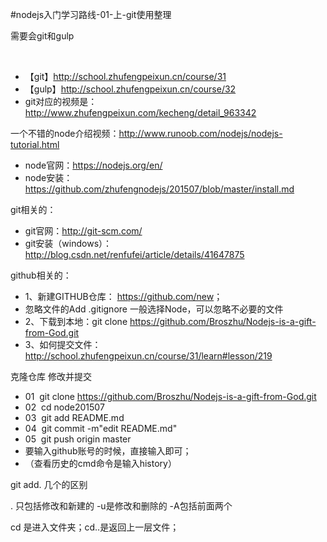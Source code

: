 #nodejs入门学习路线-01-上-git使用整理

<p>需要会git和gulp</p>
<!--more-->

<p>&nbsp;</p>
<ul>
<li>【git】<a href="http://school.zhufengpeixun.cn/course/31">http://school.zhufengpeixun.cn/course/31</a>&nbsp; </li>
<li>【gulp】<a href="http://school.zhufengpeixun.cn/course/32">http://school.zhufengpeixun.cn/course/32</a></li>
<li>git对应的视频是：<a title="http://www.zhufengpeixun.com/kecheng/detail_963342" href="http://www.zhufengpeixun.com/kecheng/detail_963342">http://www.zhufengpeixun.com/kecheng/detail_963342</a></li></ul>
<p>一个不错的node介绍视频：<a title="http://www.runoob.com/nodejs/nodejs-tutorial.html" href="http://www.runoob.com/nodejs/nodejs-tutorial.html">http://www.runoob.com/nodejs/nodejs-tutorial.html</a></p>
<ul>
<li>node官网：<a title="https://nodejs.org/en/" href="https://nodejs.org/en/">https://nodejs.org/en/</a></li>
<li>node安装：<a title="https://github.com/zhufengnodejs/201507/blob/master/install.md" href="https://github.com/zhufengnodejs/201507/blob/master/install.md">https://github.com/zhufengnodejs/201507/blob/master/install.md</a></li></ul>
<p>git相关的：</p>
<ul>
<li>git官网：<a title="http://git-scm.com/" href="http://git-scm.com/">http://git-scm.com/</a></li>
<li>git安装（windows）：<a title="http://blog.csdn.net/renfufei/article/details/41647875" href="http://blog.csdn.net/renfufei/article/details/41647875">http://blog.csdn.net/renfufei/article/details/41647875</a></li></ul>
<p>github相关的：</p>
<ul>
<li>1、新建GITHUB仓库： <a href="https://github.com/new">https://github.com/new</a>；</li>
<li>忽略文件的Add .gitignore 一般选择Node，可以忽略不必要的文件 </li>
<li>2、下载到本地：git clone <a title="https://github.com/Broszhu/Nodejs-is-a-gift-from-God.git" href="https://github.com/Broszhu/Nodejs-is-a-gift-from-God.git">https://github.com/Broszhu/Nodejs-is-a-gift-from-God.git</a></li>
<li>3、如何提交文件：<a title="http://school.zhufengpeixun.cn/course/31/learn#lesson/219" href="http://school.zhufengpeixun.cn/course/31/learn#lesson/219">http://school.zhufengpeixun.cn/course/31/learn#lesson/219</a></li></ul>
<p>克隆仓库 修改并提交</p>
<ul>
<li>01&nbsp; git clone <a title="https://github.com/Broszhu/Nodejs-is-a-gift-from-God.git" href="https://github.com/Broszhu/Nodejs-is-a-gift-from-God.git">https://github.com/Broszhu/Nodejs-is-a-gift-from-God.git</a></li>
<li>02&nbsp; cd node201507</li>
<li>03&nbsp; git add README.md</li>
<li>04&nbsp; git commit -m"edit README.md"</li>
<li>05&nbsp; git push origin master</li>
<li>要输入github账号的时候，直接输入即可；</li>
<li>（查看历史的cmd命令是输入history）</li></ul>

git add. 几个的区别

. 只包括修改和新建的   -u是修改和删除的   -A包括前面两个

cd 是进入文件夹；cd..是返回上一层文件；
